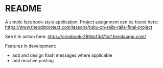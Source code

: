 # README

A simple facebook-style application.  Project assignment can be 
found here: https://www.theodinproject.com/lessons/ruby-on-rails-rails-final-project

See it in action here: https://cronbook-289dcf3d73cf.herokuapp.com/

Features in development:

- add and design flash messages where applicable
- add reactive posting
